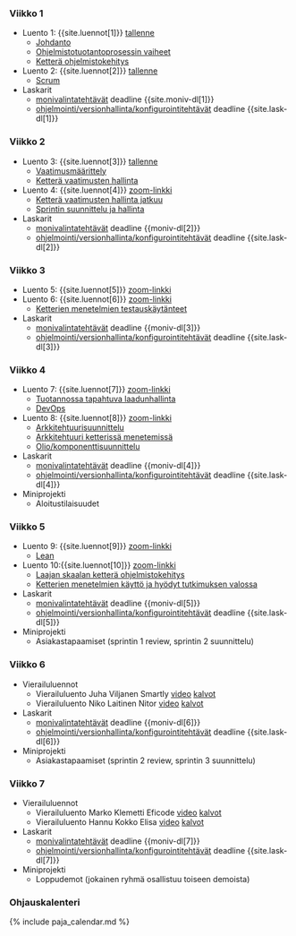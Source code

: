 ### Viikko 1

- Luento 1: {{site.luennot[1]}} [tallenne](https://youtu.be/v8wUaq4qa9M)
  - [Johdanto](/osa0)
  - [Ohjelmistotuotantoprosessin vaiheet](/osa1#ohjelmistotuotanto-ja-sen-osa-alueet)
  - [Ketterä ohjelmistokehitys](/osa1#ketterä-ohjelmistokehitys)
- Luento 2: {{site.luennot[2]}} [tallenne](https://youtu.be/Bejr8KO_0fY)
  - [Scrum](/osa1#scrum)
- Laskarit
  - <a href="{{site.stats_url}}/quiz/1">monivalintatehtävät</a> deadline {{site.moniv-dl[1]}}
  - <a href="/tehtavat1">ohjelmointi/versionhallinta/konfigurointitehtävät</a> deadline {{site.lask-dl[1]}}

### Viikko 2

- Luento 3: {{site.luennot[3]}} [tallenne](https://youtu.be/T5dOFks48ZY)
  - [Vaatimusmäärittely](/osa2#vaatimusmäärittely)
  - [Ketterä vaatimusten hallinta](/osa2#user-story)
- Luento 4: {{site.luennot[4]}} [zoom-linkki](https://helsinki.zoom.us/j/65511242341?pwd=dVduR0puZXdjYzV0UDdEOElIUDIxQT09)
  - [Ketterä vaatimusten hallinta jatkuu](/osa2#user-story)
  - [Sprintin suunnittelu ja hallinta](/osa2#sprintin-suunnittelu)
- Laskarit
  - <a href="{{site.stats_url}}/quiz/2">monivalintatehtävät</a> deadline {{moniv-dl[2]}}
  - <a href="/tehtavat2">ohjelmointi/versionhallinta/konfigurointitehtävät</a> deadline {{site.lask-dl[2]}}

### Viikko 3

- Luento 5: {{site.luennot[5]}} [zoom-linkki](https://helsinki.zoom.us/j/64993611370?pwd=d3p5djRzWmRvTStKNVV2N25LYzhLdz09)
- Luento 6: {{site.luennot[6]}} [zoom-linkki](https://helsinki.zoom.us/j/65511242341?pwd=dVduR0puZXdjYzV0UDdEOElIUDIxQT09)
  - [Ketterien menetelmien testauskäytänteet](/osa3#ketterien-menetelmien-testauska%CC%88yta%CC%88nteet)
- Laskarit
  - <a href="{{site.stats_url}}/quiz/3">monivalintatehtävät</a> deadline {{moniv-dl[3]}}
  - <a href="/tehtavat3">ohjelmointi/versionhallinta/konfigurointitehtävät</a> deadline {{site.lask-dl[3]}}

### Viikko 4

- Luento 7: {{site.luennot[7]}} [zoom-linkki](https://helsinki.zoom.us/j/64993611370?pwd=d3p5djRzWmRvTStKNVV2N25LYzhLdz09)
  - [Tuotannossa tapahtuva laadunhallinta](/osa3#tuotannossa-tapahtuva-testaaminen-ja-laadunhallinta)
  - [DevOps](/osa3#devops)
- Luento 8: {{site.luennot[8]}} [zoom-linkki](https://helsinki.zoom.us/j/65511242341?pwd=dVduR0puZXdjYzV0UDdEOElIUDIxQT09)
  - [Arkkitehtuurisuunnittelu](/osa4#ohjelmiston-arkkitehtuuri)
  - [Arkkitehtuuri ketterissä menetemissä](/osa4#arkkitehtuuri-ketterissä-menetelmissä)
  - [Olio/komponenttisuunnittelu](/osa4#olio--ja-komponenttisuunnittelu)
- Laskarit
  - <a href="{{site.stats_url}}/quiz/4">monivalintatehtävät</a> deadline {{moniv-dl[4]}}
  - <a href="/tehtavat4">ohjelmointi/versionhallinta/konfigurointitehtävät</a> deadline {{site.lask-dl[4]}}
- Miniprojekti
  - Aloitustilaisuudet

### Viikko 5

- Luento 9: {{site.luennot[9]}} [zoom-linkki](https://helsinki.zoom.us/j/64993611370?pwd=d3p5djRzWmRvTStKNVV2N25LYzhLdz09)
  - [Lean](/osa5#lean)
- Luento 10:{{site.luennot[10]}} [zoom-linkki](https://helsinki.zoom.us/j/65511242341?pwd=dVduR0puZXdjYzV0UDdEOElIUDIxQT09)
  - [Laajan skaalan ketterä ohjelmistokehitys](/osa5#laajan-skaalan-kettera%CC%88-ohjelmistokehitys)
  - [Ketterien menetelmien käyttö ja hyödyt tutkimuksen valossa](/osa5#ketterien-menetelmien-käyttö-ja-hyödyt-tutkimuksen-valossa)
- Laskarit
  - <a href="{{site.stats_url}}/quiz/5">monivalintatehtävät</a> deadline {{moniv-dl[5]}}
  - <a href="/tehtavat5">ohjelmointi/versionhallinta/konfigurointitehtävät</a> deadline {{site.lask-dl[5]}}
- Miniprojekti
  - Asiakastapaamiset (sprintin 1 review, sprintin 2 suunnittelu)

### Viikko 6

- Vierailuluennot
  - Vierailuluento Juha Viljanen Smartly <a href="https://www.youtube.com/watch?v=3ZRPtoU_nKQ&ab_channel=moocfi">video</a> <a href="https://github.com/ohjelmistotuotanto-hy/slides/blob/master/vierailuluennot/smartly.pdf">kalvot</a>
  - Vierailuluento Niko Laitinen Nitor <a href="https://www.youtube.com/watch?v=dhDusAPpjos&ab_channel=moocfi">video</a> <a href="https://github.com/ohjelmistotuotanto-hy/slides/blob/master/vierailuluennot/nitor.pdf">kalvot</a>
- Laskarit
  - <a href="{{site.stats_url}}/quiz/6">monivalintatehtävät</a> deadline {{moniv-dl[6]}}
  - <a href="/tehtavat6">ohjelmointi/versionhallinta/konfigurointitehtävät</a> deadline {{site.lask-dl[6]}}
- Miniprojekti
  - Asiakastapaamiset (sprintin 2 review, sprintin 3 suunnittelu)

### Viikko 7

- Vierailuluennot
  - Vierailuluento Marko Klemetti Eficode <a href="https://www.youtube.com/watch?v=FipoHtP2IJo&ab_channel=moocfi">video</a> <a href="https://github.com/ohjelmistotuotanto-hy/slides/blob/master/vierailuluennot/eficode.pdf">kalvot</a>
  - Vierailuluento Hannu Kokko Elisa <a href="https://www.youtube.com/watch?v=kpBlLR10oVs&ab_channel=moocfi">video</a> <a href="https://github.com/ohjelmistotuotanto-hy/slides/blob/master/vierailuluennot/elisa.pdf">kalvot</a>
- Laskarit
  - <a href="{{site.stats_url}}/quiz/7">monivalintatehtävät</a> deadline {{moniv-dl[7]}}
  - <a href="/tehtavat7">ohjelmointi/versionhallinta/konfigurointitehtävät</a> deadline {{site.lask-dl[7]}}
- Miniprojekti
  - Loppudemot (jokainen ryhmä osallistuu toiseen demoista)

### Ohjauskalenteri

{% include paja_calendar.md %}
